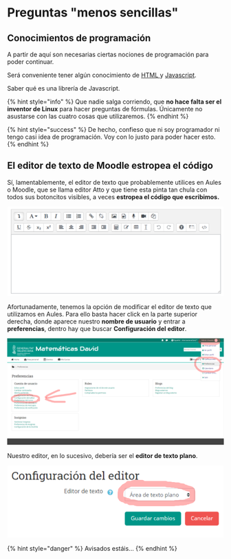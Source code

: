 # Preguntas "menos sencillas"

## Conocimientos de programación

A partir de aquí son necesarias ciertas nociones de programación para poder continuar.

Será conveniente tener algún conocimiento de [HTML ](https://es.wikipedia.org/wiki/HTML)y [Javascript](https://developer.mozilla.org/es/docs/Web/JavaScript).

Saber qué es una librería de Javascript.

{% hint style="info" %}
Que nadie salga corriendo, que **no hace falta ser el inventor de Linux** para hacer preguntas de fórmulas. Únicamente no asustarse con las cuatro cosas que utilizaremos.
{% endhint %}

{% hint style="success" %}
De hecho, confieso que ni soy programador ni tengo casi idea de programación. Voy con lo justo para poder hacer esto.
{% endhint %}

## El editor de texto de Moodle estropea el código

Sí, lamentablemente, el editor de texto que probablemente utilices en Aules o Moodle, que se llama editor Atto y que tiene esta pinta tan chula con todos sus botoncitos visibles, a veces **estropea el código que escribimos.**

![](<../.gitbook/assets/image (77).png>)

Afortunadamente, tenemos la opción de modificar el editor de texto que utilizamos en Aules. Para ello basta hacer click en la parte superior derecha, donde aparece nuestro **nombre de usuario** y entrar a **preferencias**, dentro hay que buscar **Configuración del editor**.

![Esta ventana no será igual, pero también tendrás la Configuración del editor en algún sitio](<../.gitbook/assets/image (84).png>)

Nuestro editor, en lo sucesivo, debería ser el **editor de texto plano**.

![](<../.gitbook/assets/image (53).png>)

{% hint style="danger" %}
Avisados estáis...
{% endhint %}
